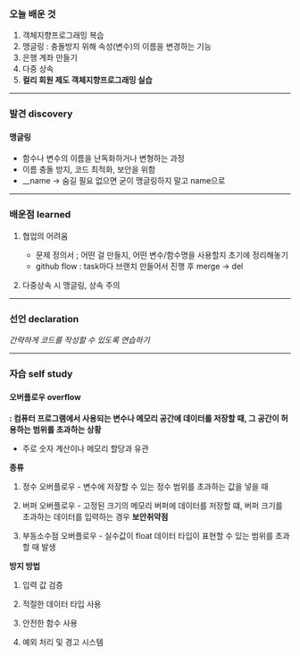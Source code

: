 ### 오늘 배운 것
1) 객체지향프로그래밍 복습
2) 맹글링 : 충돌방지 위해 속성(변수)의 이름을 변경하는 기능
3) 은행 계좌 만들기
4) 다중 상속
5) **컬리 회원 제도 객체지향프로그래밍 실습**


***


### 발견 discovery

#### 맹글링
- 함수나 변수의 이름을 난독화하거나 변형하는 과정
- 이름 충돌 방지, 코드 최적화, 보안을 위함
- __name -> 숨길 필요 없으면 굳이 맹글링하지 말고 name으로



***


### 배운점 learned

1) 협업의 어려움
   - 문제 정의서 ; 어떤 걸 만들지, 어떤 변수/함수명을 사용할지 초기에 정리해놓기
   - github flow : task마다 브랜치 만들어서 진행 후 merge -> del

2) 다중상속 시 맹글링, 상속 주의

   



***

### 선언 declaration

*간략하게 코드를 작성할 수 있도록 연습하기*


***

### 자습 self study

#### 오버플로우 overflow

**: 컴퓨터 프로그램에서 사용되는 변수나 메모리 공간에 데이터를 저장할 때, 그 공간이 허용하는 범위를 초과하는 상황**

- 주로 숫자 계산이나 메모리 할당과 유관

**종류**

1) 정수 오버플로우 - 변수에 저장할 수 있는 정수 범위를 초과하는 값을 넣을 때

2) 버퍼 오버플로우 - 고정된 크기의 메모리 버퍼에 데이터를 저장할 떄, 버퍼 크기를 초과하는 데이터를 입력하는 경우 **보안취약점**

3) 부동소수점 오버플로우 - 실수값이 float 데이터 타입이 표현할 수 있는 범위를 초과할 때 발생


**방지 방법**

1) 입력 값 검증

2) 적절한 데이터 타입 사용

3) 안전한 함수 사용

4) 예외 처리 및 경고 시스템




